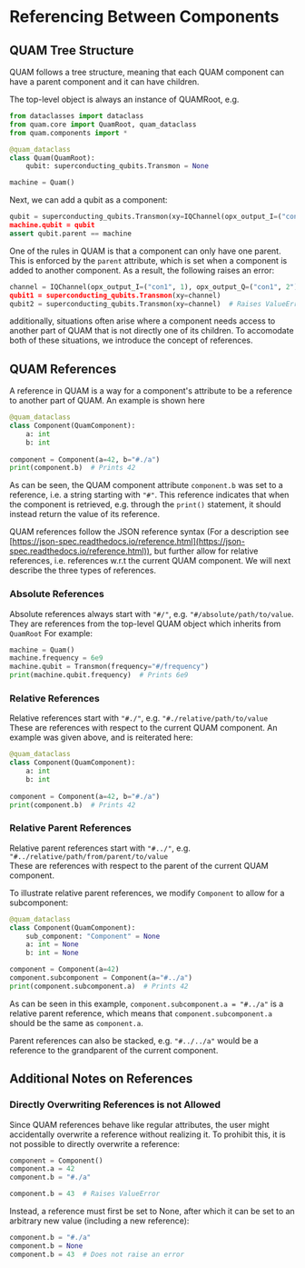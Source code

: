 # Referencing Between Components

## QUAM Tree Structure
QUAM follows a tree structure, meaning that each QUAM component can have a parent component and it can have children.

The top-level object is always an instance of QUAMRoot, e.g.
```python
from dataclasses import dataclass
from quam.core import QuamRoot, quam_dataclass
from quam.components import *

@quam_dataclass
class Quam(QuamRoot):
    qubit: superconducting_qubits.Transmon = None

machine = Quam()
```

Next, we can add a qubit as a component:
```python
qubit = superconducting_qubits.Transmon(xy=IQChannel(opx_output_I=("con1", 1), opx_output_Q=("con1", 2"))
machine.qubit = qubit
assert qubit.parent == machine
```

One of the rules in QUAM is that a component can only have one parent. This is enforced by the `parent` attribute, which is set when a component is added to another component.
As a result, the following raises an error:

```python
channel = IQChannel(opx_output_I=("con1", 1), opx_output_Q=("con1", 2")
qubit1 = superconducting_qubits.Transmon(xy=channel)
qubit2 = superconducting_qubits.Transmon(xy=channel)  # Raises ValueError
``` 
additionally, situations often arise where a component needs access to another part of QUAM that is not directly one of its children. 
To accomodate both of these situations, we introduce the concept of references.

## QUAM References
A reference in QUAM is a way for a component's attribute to be a reference to another part of QUAM. An example is shown here

```python
@quam_dataclass
class Component(QuamComponent):
    a: int
    b: int
    
component = Component(a=42, b="#./a")
print(component.b)  # Prints 42
```
As can be seen, the QUAM component attribute `component.b` was set to a reference, i.e. a string starting with `"#"`. This reference indicates that when the component is retrieved, e.g. through the `print()` statement, it should instead return the value of its reference.

QUAM references follow the JSON reference syntax (For a description see [https://json-spec.readthedocs.io/reference.html](https://json-spec.readthedocs.io/reference.html)), but further allow for relative references, i.e. references w.r.t the current QUAM component. We will next describe the three types of references.

### Absolute References
Absolute references always start with `"#/"`, e.g. `"#/absolute/path/to/value`.
They are references from the top-level QUAM object which inherits from `QuamRoot`
For example:
```python
machine = Quam()
machine.frequency = 6e9
machine.qubit = Transmon(frequency="#/frequency")
print(machine.qubit.frequency)  # Prints 6e9
```

### Relative References
Relative references start with `"#./"`, e.g. `"#./relative/path/to/value`  
These are references with respect to the current QUAM component.
An example was given above, and is reiterated here:

```python
@quam_dataclass
class Component(QuamComponent):
    a: int
    b: int
    
component = Component(a=42, b="#./a")
print(component.b)  # Prints 42
```

### Relative Parent References
Relative parent references start with `"#../"`, e.g. `"#../relative/path/from/parent/to/value`  
These are references with respect to the parent of the current QUAM component.

To illustrate relative parent references, we modify `Component` to allow for a subcomponent:

```python
@quam_dataclass
class Component(QuamComponent):
    sub_component: "Component" = None
    a: int = None
    b: int = None

component = Component(a=42)
component.subcomponent = Component(a="#../a")
print(component.subcomponent.a)  # Prints 42
```

As can be seen in this example, `component.subcomponent.a = "#../a"` is a relative parent reference, which means that `component.subcomponent.a` should be the same as `component.a`.

Parent references can also be stacked, e.g. `"#../../a"` would be a reference to the grandparent of the current component.


## Additional Notes on References

### Directly Overwriting References is not Allowed
Since QUAM references behave like regular attributes, the user might accidentally overwrite a reference without realizing it. To prohibit this, it is not possible to directly overwrite a reference:

```python
component = Component()
component.a = 42
component.b = "#./a"

component.b = 43  # Raises ValueError
```

Instead, a reference must first be set to None, after which it can be set to an arbitrary new value (including a new reference):
```python
component.b = "#./a"
component.b = None
component.b = 43  # Does not raise an error
```